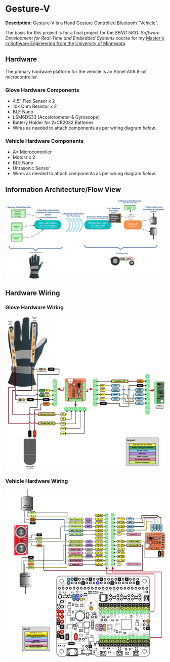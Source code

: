 # Gesture-V

**Description:** Gesture-V is a Hand Gesture Controlled Bluetooth "Vehicle".

The basis for this project is for a final project for the *SENG 5831: Software Development for Real-Time and Embedded Systems* course for my [Master's in Software Engineering from the University of Minnesota](https://www.msse.umn.edu).

## Hardware

The primary hardware platform for the vehicle is an Atmel AVR 8-bit microcontroller.

### Glove Hardware Components

* 4.5" Flex Sensor x 2
* 10k Ohm Resistor x 2
* BLE Nano
* LSM6DS33 (Accelerometer & Gyroscope)
* Battery Holder for 2xCR2032 Batteries
* Wires as needed to attach components as per wiring diagram *below*.

### Vehicle Hardware Components

* A* Microcontroller
* Motors x 2
* BLE Nano
* Ultrasonic Sensor
* Wires as needed to attach components as per wiring diagram *below*.

## Information Architecture/Flow View
![Image of Information Flow](https://raw.githubusercontent.com/bnordland/Gesture-V/master/Documentation/InformationFlow.png)

## Hardware Wiring
### Glove Hardware Wiring
![Image of Glove Hardware](https://github.com/bnordland/Gesture-V/raw/master/Documentation/GloveHardware.png)

### Vehicle Hardware Wiring
![Image of Vehicle Hardware](https://raw.githubusercontent.com/bnordland/Gesture-V/master/Documentation/VehicleHardware.png)